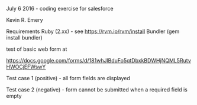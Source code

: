 July 6 2016 - coding exercise for salesforce

Kevin R. Emery

Requirements
Ruby (2.xx) - see https://rvm.io/rvm/install
Bundler (gem install bundler)

test of basic web form at

https://docs.google.com/forms/d/181whJlBduFo5qtDbxkBDWHjNQML5RutvHWOCjEFWswY

Test case 1 (positive) - all form fields are displayed

Test case 2 (negative) - form cannot be submitted when a required field is empty
